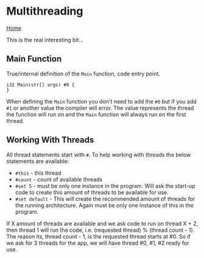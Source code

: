 # Multithreading

[Home](index.md)

This is the real interesting bit...

## Main Function

True/internal definition of the `Main` function, code entry point.

```
i32 Main(str[] args) #0 {
}
```

When defining the `Main` function you don't need to add the `#0` but if you add `#1` or another value the compiler will error. The value represents the thread the function will run on and the `Main` function will always run on the first thread.

## Working With Threads

All thread statements start with `#`. To help working with threads the below statements are available:

- `#this` - this thread
- `#count` - count of available threads
- `#set 5` - must be only one instance in the program. Will ask the start-up code to create this amount of threads to be available for use.
- `#set default` - This will create the recommended amount of threads for the running architecture. Again must be only one instance of this in the program.

If X amount of threads are available and we ask code to run on thread X + 2, then thread 1 will run the code, i.e. (requested thread) % (thread count - 1). The reason its, thread count - 1, is the requested thread starts at #0. So if we ask for 3 threads for the app, we will have thread #0, #1, #2 ready for use.
